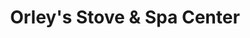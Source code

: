 ---
title: "Orley's Stove & Spa Center"
url: /medford/orleys-stove-and-spa-center/
shop: fireplace
---